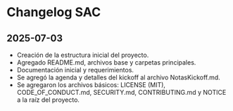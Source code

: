 # Changelog SAC

## 2025-07-03

- Creación de la estructura inicial del proyecto.
- Agregado README.md, archivos base y carpetas principales.
- Documentación inicial y requerimientos.
- Se agregó la agenda y detalles del kickoff al archivo NotasKickoff.md.
- Se agregaron los archivos básicos: LICENSE (MIT), CODE_OF_CONDUCT.md, SECURITY.md, CONTRIBUTING.md y NOTICE a la raíz del proyecto.
